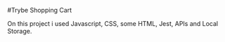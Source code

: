 #Trybe Shopping Cart

On this project i used Javascript, CSS, some HTML, Jest, APIs and Local Storage.